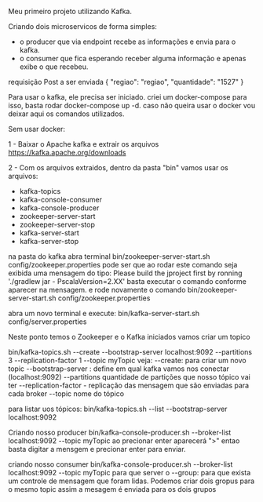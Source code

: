 Meu primeiro projeto utilizando Kafka.

Criando dois microservicos de forma simples:
 - o producer que via endpoint recebe as informações e envia para o kafka.
 - o consumer que fica esperando receber alguma informação e apenas exibe o que recebeu.

 requisição Post a ser enviada
 {
    "regiao": "regiao",
    "quantidade": "1527"
 }

 Para usar o kafka, ele precisa ser iniciado.
 criei um docker-compose para isso, basta rodar docker-compose up -d.
 caso não queira usar o docker vou deixar aqui os comandos utilizados.




 Sem usar docker:

1 - Baixar o Apache kafka e extrair os arquivos
https://kafka.apache.org/downloads


2 - Com os arquivos extraidos, dentro da pasta "bin" vamos usar os arquivos:
- kafka-topics
- kafka-console-consumer
- kafka-console-producer
- zookeeper-server-start
- zookeeper-server-stop
- kafka-server-start
- kafka-server-stop

na pasta do kafka abra terminal
bin/zookeeper-server-start.sh config/zookeeper.properties
   pode ser que ao rodar este comando seja exibida uma mensagem do tipo:
   Please build the jproject first by ronning './gradlew jar - PscalaVersion=2.XX'
      basta executar o comando conforme aparecer na mensagem. e rode novamente o comando
      bin/zookeeper-server-start.sh config/zookeeper.properties

abra um novo terminal e execute:
bin/kafka-server-start.sh config/server.properties

Neste ponto temos o Zookeeper e o Kafka iniciados vamos criar um topico

bin/kafka-topics.sh --create --bootstrap-server localhost:9092 --partitions 3 --replication-factor 1 --topic myTopic
veja:
--create: para criar um novo topic
--bootstrap-server : define em qual kafka vamos nos conectar (localhost:9092)
--partitions quantidade de partições que nosso tópico vai ter
--replication-factor - replicação das mensagem que são enviadas para cada broker
--topic nome do tópico

para listar uos tópicos:
bin/kafka-topics.sh --list --bootstrap-server localhost:9092

Criando nosso producer
bin/kafka-console-producer.sh --broker-list localhost:9092 --topic myTopic
ao precionar enter aparecerá ">" entao basta digitar a mensgem e precionar enter para enviar.

criando nosso consumer
bin/kafka-console-producer.sh --broker-list localhost:9092 --topic myTopic
   para que server o --group: para que exista um controle de mensagem que foram lidas.
   Podemos criar dois gropus para o mesmo topic assim a mesagem é enviada para os dois grupos

